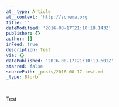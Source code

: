 ```yaml
---
at__type: Article
at__context: 'http://schema.org'
title: ''
dateModified: '2016-08-17T21:10:18.143Z'
publisher: {}
author: []
inFeed: true
description: Test
via: {}
datePublished: '2016-08-17T21:10:19.601Z'
starred: false
sourcePath: _posts/2016-08-17-test.md
_type: Blurb

---
```

Test